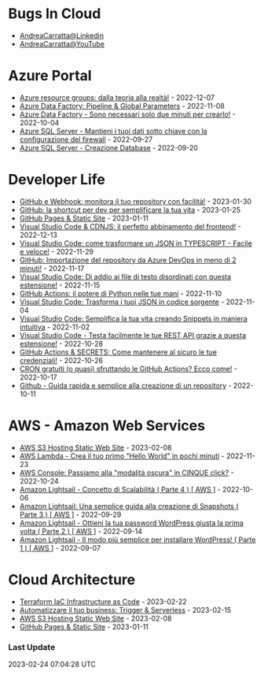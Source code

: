 # Bugs In Cloud
- [AndreaCarratta@Linkedin](https://links.devandreacarratta.it/linkedin)
- [AndreaCarratta@YouTube](https://links.devandreacarratta.it/youtube)
# Azure Portal
- [Azure resource groups: dalla teoria alla realtà!](https://www.youtube.com/watch?v=VuXP6TUEu_8) - 2022-12-07
- [Azure Data Factory: Pipeline & Global Parameters](https://www.youtube.com/watch?v=i0tOe9HTjcc) - 2022-11-08
- [Azure Data Factory - Sono necessari solo due minuti per crearlo!](https://www.youtube.com/watch?v=AiSDpbvLsBY) - 2022-10-04
- [Azure SQL Server - Mantieni i tuoi dati sotto chiave con la configurazione del firewall](https://www.youtube.com/watch?v=xdTwrayAbso) - 2022-09-27
- [Azure SQL Server - Creazione Database](https://www.youtube.com/watch?v=Gqsyk2EcQeA) - 2022-09-20
# Developer Life
- [GitHub e Webhook: monitora il tuo repository con facilità!](https://www.youtube.com/watch?v=-Z2w8tCIJ4A) - 2023-01-30
- [GitHub: la shortcut per dev per semplificare la tua vita](https://www.youtube.com/watch?v=w02697ngTAk) - 2023-01-25
- [GitHub Pages & Static Site](https://www.youtube.com/watch?v=jytEtjRNBsI) - 2023-01-11
- [Visual Studio Code & CDNJS: il perfetto abbinamento del frontend!](https://www.youtube.com/watch?v=JQ1KDx8I-_w) - 2022-12-13
- [Visual Studio Code:  come trasformare un JSON in TYPESCRIPT - Facile e veloce!](https://www.youtube.com/watch?v=Kpk_6uPayGE) - 2022-11-29
- [GitHub: Importazione del repository da Azure DevOps in meno di 2 minuti!](https://www.youtube.com/watch?v=Owu4QknmCn8) - 2022-11-17
- [Visual Studio Code: Dì addio ai file di testo disordinati con questa estensione!](https://www.youtube.com/watch?v=XQh44uxLKwA) - 2022-11-15
- [GitHub Actions: il potere di Python nelle tue mani](https://www.youtube.com/watch?v=2Yr6leD7il0) - 2022-11-10
- [Visual Studio Code: Trasforma i tuoi JSON in codice sorgente](https://www.youtube.com/watch?v=WpP2MLDa-_I) - 2022-11-04
- [Visual Studio Code: Semplifica la tua vita creando Snippets in maniera intuitiva](https://www.youtube.com/watch?v=uUzzZKS-xOw) - 2022-11-02
- [Visual Studio Code - Testa facilmente le tue REST API grazie a questa estensione!](https://www.youtube.com/watch?v=9x9vpFHgQck) - 2022-10-28
- [GitHub Actions & SECRETS: Come mantenere al sicuro le tue credenziali!](https://www.youtube.com/watch?v=3-FiPqeZKtQ) - 2022-10-26
- [CRON gratuiti (o quasi) sfruttando le GitHub Actions? Ecco come!](https://www.youtube.com/watch?v=1N3KpQDqYAU) - 2022-10-17
- [Github - Guida rapida e semplice alla creazione di un repository](https://www.youtube.com/watch?v=tnMfIEgs32g) - 2022-10-11
# AWS - Amazon Web Services
- [AWS S3 Hosting Static Web Site](https://www.youtube.com/watch?v=IWM17bZ25_Q) - 2023-02-08
- [AWS Lambda - Crea il tuo primo "Hello World" in pochi minuti](https://www.youtube.com/watch?v=yzbGWNeA3hA) - 2022-11-23
- [AWS Console: Passiamo alla "modalità oscura" in CINQUE click?](https://www.youtube.com/watch?v=atG10AtrKh8) - 2022-10-24
- [Amazon Lightsail - Concetto di Scalabilità  ( Parte 4 ) [ AWS ]](https://www.youtube.com/watch?v=Lw5YHF5RyV4) - 2022-10-06
- [Amazon Lightsail: Una semplice guida alla creazione di Snapshots  ( Parte 3 ) [ AWS ]](https://www.youtube.com/watch?v=i_V0-EZpWlw) - 2022-09-29
- [Amazon Lightsail - Ottieni la tua password WordPress giusta la prima volta ( Parte 2 ) [ AWS ]](https://www.youtube.com/watch?v=rvlN76UDpSM) - 2022-09-14
- [Amazon Lightsail - Il modo più semplice per installare WordPress! ( Parte 1 ) [ AWS ]](https://www.youtube.com/watch?v=c-FlCzGBpx0) - 2022-09-07
# Cloud Architecture
- [Terraform   IaC   Infrastructure as Code](https://www.youtube.com/watch?v=ITO7CRO_R9c) - 2023-02-22
- [Automatizzare il tuo business: Trigger & Serverless](https://www.youtube.com/watch?v=xjq46_ScKso) - 2023-02-15
- [AWS S3 Hosting Static Web Site](https://www.youtube.com/watch?v=IWM17bZ25_Q) - 2023-02-08
- [GitHub Pages & Static Site](https://www.youtube.com/watch?v=jytEtjRNBsI) - 2023-01-11
### Last Update
2023-02-24 07:04:28 UTC

